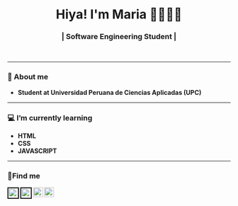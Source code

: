
<h1 align="center"> Hiya! I'm Maria 👋👩🏽‍💻 </h1>
<h3 align="center"> | Software Engineering Student | </h3> <br>

---------------------------------------------------------------------------------------------------------------------------------------------------------------------------------

### 📓 About me
-  **Student at Universidad Peruana de Ciencias Aplicadas (UPC)** 
 
---------------------------------------------------------------------------------------------------------------------------------------------------------------------------------

### 💻 I’m currently learning
-  **HTML** 
-  **CSS** 
-  **JAVASCRIPT**


---------------------------------------------------------------------------------------------------------------------------------------------------------------------------------
### 📱Find me
<a href="https://twitter.com">
  <img align="left" alt="Maria's Twitter" width="22px" border="2px solid white" src="https://cdn.jsdelivr.net/npm/simple-icons@v3/icons/twitter.svg" />
</a>
<a href="https://twitter.com">
  <img align="left" alt="Maria's Twitter" width="22px" border="2px solid white" src="https://fontawesome.com/icons/css3?s=brands" />
</a>
<a href="https://www.instagram.com/mitsuki.3107/">
  <img align="left" alt="Marias's Instagram" width="22px" src="https://cdn.jsdelivr.net/npm/simple-icons@v3/icons/instagram.svg" />
</a>
<a href="https://www.facebook.com/Maria-Alexandra-Ahuanari-Murayari/">
  <img align="left" alt="Marias's Instagram" width="22px" src="https://cdn.jsdelivr.net/npm/simple-icons@v3/icons/facebook.svg" />
</a>


